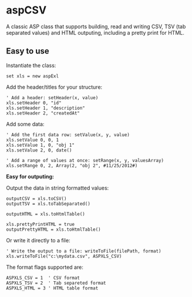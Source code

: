 # aspCSV

A classic ASP class that supports building, read and writing CSV, TSV (tab separated values)
and HTML outputing, including a pretty print for HTML.

## Easy to use

Instantiate the class:

    set xls = new aspExl

Add the header/titles for your structure:
	
    ' Add a header: setHeader(x, value)
    xls.setHeader 0, "id"
    xls.setHeader 1, "description"
    xls.setHeader 2, "createdAt"
    
Add some data:

    ' Add the first data row: setValue(x, y, value)
    xls.setValue 0, 0, 1
    xls.setValue 1, 0, "obj 1"
    xls.setValue 2, 0, date()
    
    ' Add a range of values at once: setRange(x, y, valuesArray)
    xls.setRange 0, 2, Array(2, "obj 2", #11/25/2012#)
   
 
**Easy for outputing:**
	
Output the data in string formatted values:
	
    outputCSV = xls.toCSV()
    outputTSV = xls.toTabSeparated()
    
    outputHTML = xls.toHtmlTable()
    
    xls.prettyPrintHTML = true
    outputPrettyHTML = xls.toHtmlTable()
    

Or write it directly to a file:

	' Write the output to a file: writeToFile(filePath, format)
	xls.writeToFile("c:\mydata.csv", ASPXLS_CSV)
	
The format flags supported are:
	
	ASPXLS_CSV = 1	' CSV format
	ASPXLS_TSV = 2	' Tab separeted format
    ASPXLS_HTML = 3	' HTML table format
